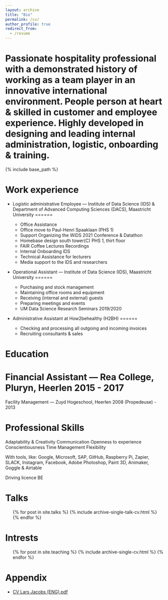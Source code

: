 ```yaml
---
layout: archive
title: "Bio"
permalink: /cv/
author_profile: true
redirect_from:
  - /resume
---
```

Passionate hospitality professional with a demonstrated history of working as a team player in an innovative international environment. People person at heart & skilled in customer and employee experience. Highly developed in designing and leading internal administration, logistic, onboarding & training.
======
{% include base_path %}

Work experience
======
* Logistic administrative Employee — Institute of Data Science
(IDS) & Department of Advanced Computing Sciences (DACS), Maastricht University
======
  * Office Assistance
  * Office move to Paul-Henri Spaaklaan (PHS 1)
  * Support Organizing the WiDS 2021 Conference & Datathon
  * Homebase design south tower(C) PHS 1, thirt floor
  * FAIR Coffee Lectures Recordings
  * Internal Onboarding IDS
  * Technical Assistance for lecturers
  * Media support to the IDS and researchers

* Operational Assistant — Institute of Data Science (IDS),
Maastricht University
======
  * Purchasing and stock management
  * Maintaining office rooms and equipment
  * Receiving (internal and external) guests
  * Preparing meetings and events
  * UM Data Science Research Seminars 2019/2020

* Administrative Assistant at How2behealthy (H2BH)
======
  *  Checking and processing all outgoing and incoming invoices
  *  Recruiting consultants & sales

Education
======
Financial Assistant — Rea College, Pluryn, Heerlen
2015 - 2017
======
Facility Management — Zuyd Hogeschool, Heerlen
2008 (Propedeuse) - 2013

  
Professional Skills
======

Adaptability & Creativity
Communication
Openness to experience
Conscientiousness
Time Management
Flexibility

With tools, like:
Google, Microsoft, SAP,
GitHub, Raspberry Pi, Zapier,
SLACK, Instagram, Facebook,
Adobe Photoshop, Paint 3D,
Animaker, Goggle & Airtable

Driving licence BE
  
Talks
======
  <ul>{% for post in site.talks %}
    {% include archive-single-talk-cv.html %}
  {% endfor %}</ul>
  
Intrests
======
  <ul>{% for post in site.teaching %}
    {% include archive-single-cv.html %}
  {% endfor %}</ul>
  
Appendix
======
* [CV Lars Jacobs (ENG).pdf](https://github.com/LarsJacobs/LarsJacobs.github.io/files/8990691/CV.Lars.Jacobs.ENG.pdf)
